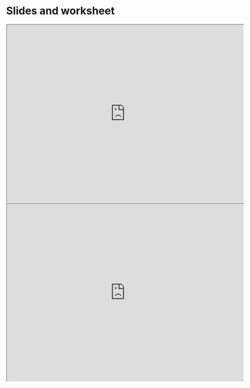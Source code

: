 # Slides and worksheet

<iframe src="https://drive.google.com/file/d/1Ji1cvQlO9KtT6EYHFYVjigUvmSC3kYPZ/preview" width="640" height="480" allow="autoplay"></iframe>


<iframe src="https://drive.google.com/file/d/1qbRyNbZpndXB-Im9A0rUv0Ou1z9ptGet/preview" width="640" height="480" allow="autoplay"></iframe>